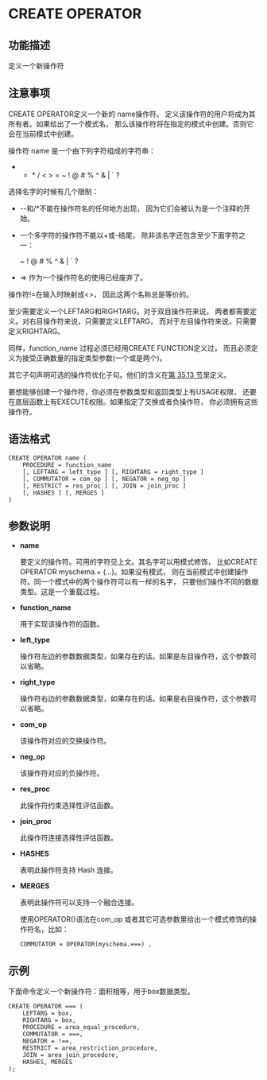 # CREATE OPERATOR<a name="ZH-CN_TOPIC_0000001080835908"></a>

## 功能描述<a name="section173831846163116"></a>

定义一个新操作符

## 注意事项<a name="section786041713618"></a>

CREATE OPERATOR定义一个新的 name操作符。 定义该操作符的用户将成为其所有者。如果给出了一个模式名， 那么该操作符将在指定的模式中创建。否则它会在当前模式中创建。

操作符 name 是一个由下列字符组成的字符串：

+ - \* / < \> = \~ ! @ \# % ^ & | \` ?

选择名字的时候有几个限制：

-   --和/\*不能在操作符名的任何地方出现， 因为它们会被认为是一个注释的开始。
-   一个多字符的操作符不能以+或-结尾， 除非该名字还包含至少下面字符之一：

    \~ ! @ \# % ^ & | \` ?

-   =\> 作为一个操作符名的使用已经废弃了。

操作符!=在输入时映射成<\>， 因此这两个名称总是等价的。

至少需要定义一个LEFTARG和RIGHTARG。对于双目操作符来说， 两者都需要定义。对右目操作符来说，只需要定义LEFTARG， 而对于左目操作符来说，只需要定义RIGHTARG。

同样，function\_name 过程必须已经用CREATE FUNCTION定义过， 而且必须定义为接受正确数量的指定类型参数\(一个或是两个\)。

其它子句声明可选的操作符优化子句。他们的含义在[第 35.13 节](http://postgres.cn/docs/9.3/xoper-optimization.html)里定义。

要想能够创建一个操作符，你必须在参数类型和返回类型上有USAGE权限， 还要在底层函数上有EXECUTE权限。如果指定了交换或者负操作符， 你必须拥有这些操作符。

## 语法格式<a name="section8642194219107"></a>

```
CREATE OPERATOR name (
    PROCEDURE = function_name
    [, LEFTARG = left_type ] [, RIGHTARG = right_type ]
    [, COMMUTATOR = com_op ] [, NEGATOR = neg_op ]
    [, RESTRICT = res_proc ] [, JOIN = join_proc ]
    [, HASHES ] [, MERGES ]
)
```

## 参数说明<a name="section16332145219811"></a>

-   **name**

    要定义的操作符。可用的字符见上文。其名字可以用模式修饰， 比如CREATE OPERATOR myschema.+ \(...\)。如果没有模式， 则在当前模式中创建操作符。同一个模式中的两个操作符可以有一样的名字， 只要他们操作不同的数据类型。这是一个重载过程。

-   **function\_name**

    用于实现该操作符的函数。

-   **left\_type**

    操作符左边的参数数据类型，如果存在的话。如果是左目操作符，这个参数可以省略。

-   **right\_type**

    操作符右边的参数数据类型，如果存在的话。如果是右目操作符，这个参数可以省略。

-   **com\_op**

    该操作符对应的交换操作符。

-   **neg\_op**

    该操作符对应的负操作符。

-   **res\_proc**

    此操作符约束选择性评估函数。

-   **join\_proc**

    此操作符连接选择性评估函数。

-   **HASHES**

    表明此操作符支持 Hash 连接。

-   **MERGES**

    表明此操作符可以支持一个融合连接。

    使用OPERATOR\(\)语法在com\_op 或者其它可选参数里给出一个模式修饰的操作符名，比如：

    ```
    COMMUTATOR = OPERATOR(myschema.===) ,
    ```


## 示例<a name="section64461832121211"></a>

下面命令定义一个新操作符：面积相等，用于box数据类型。

```
CREATE OPERATOR === (
    LEFTARG = box,
    RIGHTARG = box,
    PROCEDURE = area_equal_procedure,
    COMMUTATOR = ===,
    NEGATOR = !==,
    RESTRICT = area_restriction_procedure,
    JOIN = area_join_procedure,
    HASHES, MERGES
);
```

